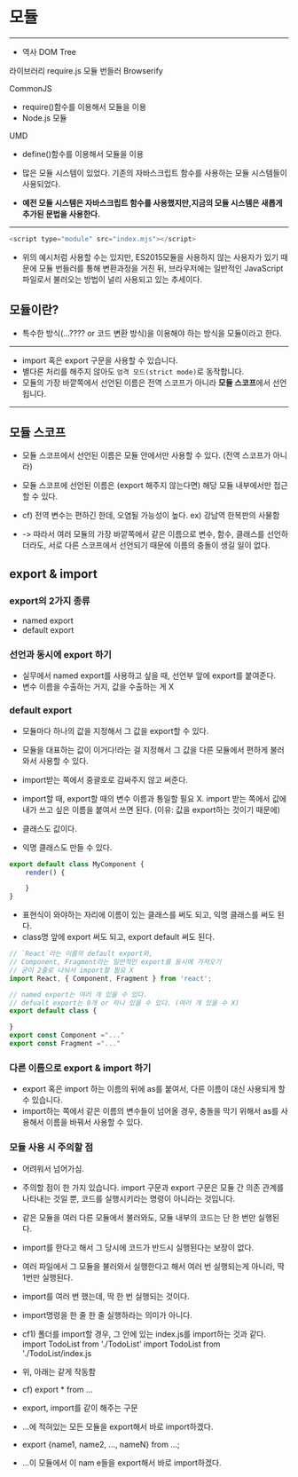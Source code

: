 # 모듈
---
- 역사
DOM Tree

라이브러리
require.js
모듈 번들러
Browserify

CommonJS
- require()함수를 이용해서 모듈을 이용
- Node.js 모듈

UMD
- define()함수를 이용해서 모듈을 이용

- 많은 모듈 시스템이 있었다. 기존의 자바스크립트 함수를 사용하는 모듈 시스템들이 사용되었다.

- **예전 모듈 시스템은 자바스크립트 함수를 사용했지만,지금의 모듈 시스템은 새롭게 추가된 문법을 사용한다.**
---
```js
<script type="module" src="index.mjs"></script>
```
- 위의 예시처럼 사용할 수는 있지만, ES2015모듈을 사용하지 않는 사용자가 있기 때문에 모듈 번들러를 통해 변환과정을 거친 뒤, 브라우저에는 일반적인 JavaScript 파일로서 불러오는 방법이 널리 사용되고 있는 추세이다.

## 모듈이란?
- 특수한 방식(...???? or 코드 변환 방식)을 이용해야 하는 방식을 모듈이라고 한다.
---
- import 혹은 export 구문을 사용할 수 있습니다.
- 별다른 처리를 해주지 않아도 `엄격 모드(strict mode)`로 동작합니다.
- 모듈의 가장 바깥쪽에서 선언된 이름은 전역 스코프가 아니라 **모듈 스코프**에서 선언됩니다.
---

## 모듈 스코프
- 모듈 스코프에서 선언된 이름은 모듈 안에서만 사용할 수 있다. (전역 스코프가 아니라)
-  모듈 스코프에 선언된 이름은 (export 해주지 않는다면) 해당 모듈 내부에서만 접근할 수 있다.

- cf) 전역 변수는 편하긴 한데, 오염될 가능성이 높다. ex) 강남역 한복판의 사물함

- -> 따라서 여러 모듈의 가장 바깥쪽에서 같은 이름으로 변수, 함수, 클래스를 선언하더라도, 서로 다른 스코프에서 선언되기 때문에 이름의 충돌이 생길 일이 없다.


## export & import

### export의 2가지 종류
- named export
- default export

### 선언과 동시에 export 하기
- 실무에서 named export를 사용하고 싶을 때, 선언부 앞에 export를 붙여준다.
- 변수 이름을 수출하는 거지, 값을 수출하는 게 X

### default export
- 모듈마다 하나의 값을 지정해서 그 값을 export할 수 있다.
- 모듈을 대표하는 값이 이거다!라는 걸 지정해서 그 값을 다른 모듈에서 편하게 불러와서 사용할 수 있다.
- import받는 쪽에서 중괄호로 감싸주지 않고 써준다.
- import할 때, export할 때의 변수 이름과 통일할 필요 X. import 받는 쪽에서 값에 내가 쓰고 싶은 이름을 붙여서 쓰면 된다. (이유: 값을 export하는 것이기 때문에) 

- 클래스도 값이다. 
- 익명 클래스도 만들 수 있다.
```js
export default class MyComponent {
    render() {

    }
}
```
- 표현식이 와야하는 자리에 이름이 있는 클래스를 써도 되고, 익명 클래스를 써도 된다.
- class명 앞에  export 써도 되고, export default 써도 된다. 
```js
// `React`라는 이름의 default export와,
// Component, Fragment라는 일반적인 export를 동시에 가져오기
// 굳이 2줄로 나눠서 import할 필요 X
import React, { Component, Fragment } from 'react';
```

```js
// named export는 여러 개 있을 수 있다.
// defualt export는 0개 or 하나 있을 수 있다. (여러 개 있을 수 X)
export default class {

}
export const Component ="..."
export const Fragment ="..."
```

### 다른 이름으로 export & import 하기
- export 혹은 import 하는 이름의 뒤에 as를 붙여서, 다른 이름이 대신 사용되게 할 수 있습니다.
- import하는 쪽에서 같은 이름의 변수들이 넘어올 경우, 충돌을 막기 위해서 as를 사용해서 이름을 바꿔서 사용할 수 있다.

### 모듈 사용 시 주의할 점
- 어려워서 넘어가심.
- 주의할 점이 한 가지 있습니다. import 구문과 export 구문은 모듈 간 의존 관계를 나타내는 것일 뿐, 코드를 실행시키라는 명령이 아니라는 것입니다.

- 같은 모듈을 여러 다른 모듈에서 불러와도, 모듈 내부의 코드는 단 한 번만 실행된다.

- import를 한다고 해서 그 당시에 코드가 반드시 실행된다는 보장이 없다.
- 여러 파일에서 그 모듈을 불러와서 실행한다고 해서 여러 번 실행되는게 아니라,  딱 1번만 실행된다.
- import를 여러 번 했는데, 딱 한 번 실행되는 것이다.
- import명령을 한 줄 한 줄 실행하라는 의미가 아니다. 



- cf1) 폴더를 import할 경우, 그 안에 있는 index.js를 import하는 것과 같다.
import TodoList from './TodoList'
import TodoList from './TodoList/index.js 
- 위, 아래는 같게 작동함


- cf) export * from ...
- export, import를 같이 해주는 구문
- ...에 적혀있는 모든 모듈을 export해서 바로 import하겠다.

- export {name1, name2, ..., nameN} from ...;
- ...이 모듈에서 이 nam e들을 export해서 바로 import하겠다.

